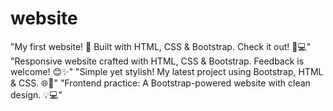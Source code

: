 # website
"My first website! 🚀 Built with HTML, CSS &amp; Bootstrap. Check it out! 🎨💻" "Responsive website crafted with HTML, CSS &amp; Bootstrap. Feedback is welcome! 😊✨" "Simple yet stylish! My latest project using Bootstrap, HTML &amp; CSS. 🌐🎨" "Frontend practice: A Bootstrap-powered website with clean design. 💡💻"
